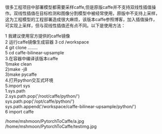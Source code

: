 很多工程项目中部署模型都需要采样caffe,但是原版caffe并不支持双线性插值操作。双线性插值在目标检测和图像分割模型中被经常使用，原版中不支持上采样，这为工程模型的工程部署造成很大麻烦，该版本caffe参照博客，加入插值操作，可实现上采样，但与双线性插值还有点不同。以下是使用方法：
                                                                                                       
1 我建议使用官方提供的caffe镜像                                                                                                   
2 运行caffe镜像生成容器
3 cd  /workspace                                                                                                          
4 git clone ........                                                                                                             
5 cd caffe-bilinear-upsample                                                                                                  
3.在容器中编译该版本caffe                                                                                                        
    1)make clean                                                                                                              
    2)make -j8                                                                                                                 
    3)make pycaffe                                                                                                            
4.打开python交互式环境                                                                                                              
5.import  sys                                                                                                                 
   1.sys.path                                                                                                                 
   2.sys.path.pop('/root/caffe/python/')                                                                                      
     sys.path.pop('/opt/caffe/python/')                                                                                       
     sys.path.append('/workspace/caffe-bilinear-upsample/python/')                                                             
6 import caffe                                                                                                                



/home/mshmoon/PytorchToCaffe/a.jpg
/home/mshmoon/PytorchToCaffe/testimg.jpg
